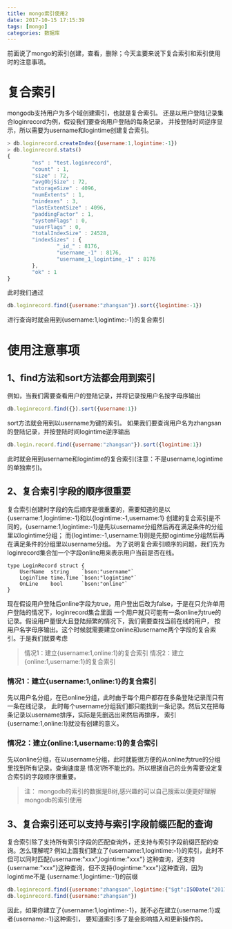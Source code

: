 ```yaml
---
title: mongo索引使用2
date: 2017-10-15 17:15:39
tags: [mongo]
categories: 数据库
---
```


前面说了mongo的索引创建，查看，删除；今天主要来说下复合索引和索引使用时的注意事项。
# 复合索引
mongodb支持用户为多个域创建索引，也就是复合索引。
还是以用户登陆记录集合loginrecord为例，假设我们要查询用户登陆的每条记录，
并按登陆时间逆序显示，所以需要为username和logintime创建复合索引。

``` javascript
> db.loginrecord.createIndex({username:1,logintime:-1})
> db.loginrecord.stats()
{
        "ns" : "test.loginrecord",
        "count" : 1,
        "size" : 72,
        "avgObjSize" : 72,
        "storageSize" : 4096,
        "numExtents" : 1,
        "nindexes" : 3,
        "lastExtentSize" : 4096,
        "paddingFactor" : 1,
        "systemFlags" : 0,
        "userFlags" : 0,
        "totalIndexSize" : 24528,
        "indexSizes" : {
                "_id_" : 8176,
                "username_-1" : 8176,
                "username_1_logintime_-1" : 8176
        },
        "ok" : 1
}
```
此时我们通过
``` javascript
db.loginrecord.find({username:"zhangsan"}).sort({logintime:-1})
```
进行查询时就会用到{username:1,logintime:-1}的复合索引

# 使用注意事项
## 1、find方法和sort方法都会用到索引
例如，当我们需要查看用户的登陆记录，并将记录按用户名按字母序输出
``` javascript
db.loginrecord.find({}).sort({username:1})
```
sort方法就会用到以username为键的索引。
如果我们要查询用户名为zhangsan的登陆记录，并按登陆时间logintime逆序输出
``` javascript
db.login.record.find({username:"zhangsan"}).sort({logintime:1})
```
此时就会用到username和logintime的复合索引(注意：不是username,logintime的单独索引)。

## 2、复合索引字段的顺序很重要
复合索引创建时字段的先后顺序是很重要的，需要知道的是以{username:1,logintime:-1}和以{logintime:-1,username:1}
创建的复合索引是不同的，{username:1,logintime:-1}是先以username分组然后再在满足条件的分组里以logintime分组；
而{logintime:-1,username:1}则是先按logintime分组然后再在满足条件的分组里以username分组。
为了说明复合索引顺序的问题，我们先为loginrecord集合加一个字段online用来表示用户当前是否在线。
``` golang
type LoginRecord struct {
	UserName  string    `bson:"username"`
	LoginTime time.Time `bson:"logintime"`
	OnLine    bool		`bson:"online"`
}
```
现在假设用户登陆后online字段为true，用户登出后改为false，于是在只允许单用户登陆的情况下，loginrecord集合里面
一个用户就只可能有一条online为true的记录。假设用户量很大且登陆频繁的情况下，我们需要查找当前在线的用户，
按用户名字母序输出。这个时候就需要建立online和username两个字段的复合索引。于是我们就要考虑
> 情况1：建立{username:1,online:1}的复合索引
> 情况2：建立{online:1,username:1}的复合索引

### 情况1：建立{username:1,online:1}的复合索引
先以用户名分组，在已online分组，此时由于每个用户都存在多条登陆记录而只有一条在线记录，
此时每个username分组我们都只能找到一条记录。然后又在把每条记录以username排序，实际是先删选出来然后再排序，
索引{username:1,online:1}就没有创建的意义。

### 情况2：建立{online:1,username:1}的复合索引
先以online分组，在以username分组，此时就能很方便的从online为true的分组里找到所有记录。查询速度是
情况1所不能比的。所以根据自己的业务需要设定复合索引的字段顺序很重要。

> 注： mongodb的索引的数据是B树,感兴趣的可以自己搜索以便更好理解mongodb的索引使用

## 3、复合索引还可以支持与索引字段前缀匹配的查询
复合索引除了支持所有索引字段的匹配查询外，还支持与索引字段前缀匹配的查询。怎么理解呢?
例如上面我们建立了{username:1,logintime:-1}的索引，此时不但可以同时匹配{username:"xxx",logintime:"xxx"}
这种查询，还支持{username:"xxx"}这种查询，但不支持{logintime:"xxx"}这种查询，因为logintime不是
{username:1,logintime:-1}的前缀
``` javascript
db.loginrecord.find({username:"zhangsan",logintime:{"$gt":ISODate("2017-06-08T01:41:28.944Z")}})
db.loginrecord.find({username:"zhangsan"})
```
因此，如果你建立了{username:1,logintime:-1}，就不必在建立{username:1}或者{username:-1}这种索引，
要知道索引多了是会影响插入和更新操作的。

